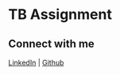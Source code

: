 # TB Assignment

## Connect with me
[LinkedIn](https://www.linkedin.com/in/abdur-rauf-syed-01b07723/) |
[Github](https://github.com/ars-e)
